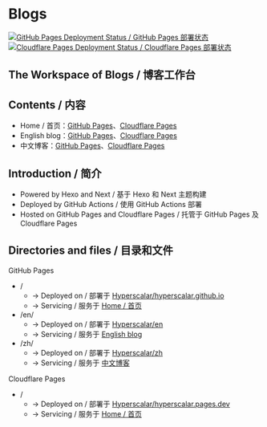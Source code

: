 # Blogs

[![GitHub Pages Deployment Status / GitHub Pages 部署状态](https://github.com/Hyperscalar/Blogs/workflows/Continuous%20Deployment%20to%20GitHub%20Pages/badge.svg)](https://github.com/Hyperscalar/Blogs/blob/master/.github/workflows/github-pages.yml) [![Cloudflare Pages Deployment Status / Cloudflare Pages 部署状态](https://github.com/Hyperscalar/Blogs/workflows/Continuous%20Deployment%20to%20Cloudflare%20Pages/badge.svg)](https://github.com/Hyperscalar/Blogs/blob/master/.github/workflows/cloudflare-pages.yml)

## The Workspace of Blogs / 博客工作台

## Contents / 内容

- Home / 首页：[GitHub Pages](https://hyperscalar.github.io/)、[Cloudflare Pages](https://hyperscalar.pages.dev/)
- English blog：[GitHub Pages](https://hyperscalar.github.io/en)、[Cloudflare Pages](https://hyperscalar.pages.dev/en)
- 中文博客：[GitHub Pages](https://hyperscalar.github.io/zh)、[Cloudflare Pages](https://hyperscalar.pages.dev/zh)

## Introduction / 简介

- Powered by Hexo and Next / 基于 Hexo 和 Next 主题构建
- Deployed by GitHub Actions / 使用 GitHub Actions 部署
- Hosted on GitHub Pages and Cloudflare Pages / 托管于 GitHub Pages 及 Cloudflare Pages

## Directories and files / 目录和文件

GitHub Pages

- /
  - -> Deployed on / 部署于 [Hyperscalar/hyperscalar.github.io](https://github.com/Hyperscalar/hyperscalar.github.io)
  - -> Servicing / 服务于 [Home / 首页](https://hyperscalar.github.io/)
- /en/
  - -> Deployed on / 部署于 [Hyperscalar/en](https://github.com/Hyperscalar/en)
  - -> Servicing / 服务于 [English blog](https://hyperscalar.github.io/en/)
- /zh/
  - -> Deployed on / 部署于 [Hyperscalar/zh](https://github.com/Hyperscalar/zh)
  - -> Servicing / 服务于 [中文博客](https://hyperscalar.github.io/zh/)

Cloudflare Pages

- /
  - -> Deployed on / 部署于 [Hyperscalar/hyperscalar.pages.dev](https://github.com/Hyperscalar/hyperscalar.pages.dev)
  - -> Servicing / 服务于 [Home / 首页](https://hyperscalar.pages.dev/)
